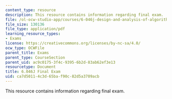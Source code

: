 ```yaml
---
content_type: resource
description: This resource contains information regarding final exam.
file: /ol-ocw-studio-app/courses/6-046j-design-and-analysis-of-algorithms-spring-2012/ca7d50114c3d65baf90c82d5a3709acb_MIT6_046JS12_final.pdf
file_size: 130136
file_type: application/pdf
learning_resource_types:
- Exams
license: https://creativecommons.org/licenses/by-nc-sa/4.0/
ocw_type: OCWFile
parent_title: Exams
parent_type: CourseSection
parent_uid: ac9c0175-3f4c-9395-6b2d-83ab62ef3e13
resourcetype: Document
title: 6.046J Final Exam
uid: ca7d5011-4c3d-65ba-f90c-82d5a3709acb
---
```

This resource contains information regarding final exam.